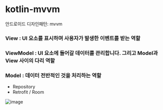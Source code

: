 # kotlin-mvvm
안드로이드 디자인패턴: mvvm

### View : UI 요소를 표시하며 사용자가 발생한 이벤트를 받는 역할  
### ViewModel : UI 요소에 들어갈 데이터를 관리합니다. 그리고 Model과 View 사이의 다리 역할  
### Model : 데이터 전반적인 것을 처리하는 역할
- Repository
- Retrofit / Room

![image](https://user-images.githubusercontent.com/14201479/156711399-b38e9f5c-10f9-49fe-b979-75cd5cb78989.png)

